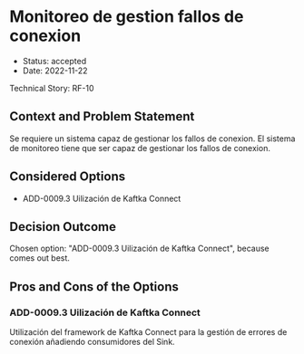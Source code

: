 # Monitoreo de gestion fallos de conexion

* Status: accepted
* Date: 2022-11-22

Technical Story: RF-10

## Context and Problem Statement

Se requiere un sistema capaz de gestionar los fallos de conexion. El sistema de monitoreo tiene que ser capaz de gestionar los fallos de conexion.

## Considered Options

* ADD-0009.3 Uilización de Kaftka Connect

## Decision Outcome

Chosen option: "ADD-0009.3 Uilización de Kaftka Connect", because comes out best.

## Pros and Cons of the Options

### ADD-0009.3 Uilización de Kaftka Connect

Utilización del framework de Kaftka Connect para la gestión de errores de conexión añadiendo consumidores del Sink.